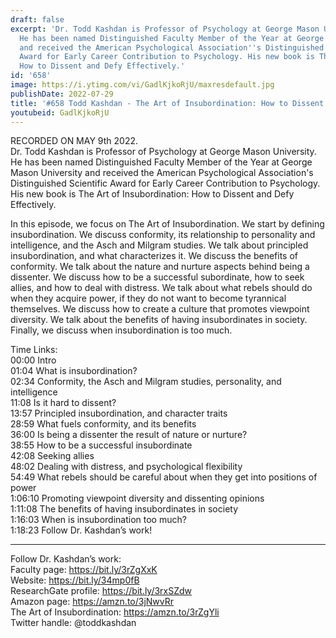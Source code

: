```yaml
---
draft: false
excerpt: 'Dr. Todd Kashdan is Professor of Psychology at George Mason University.
  He has been named Distinguished Faculty Member of the Year at George Mason University
  and received the American Psychological Association''s Distinguished Scientific
  Award for Early Career Contribution to Psychology. His new book is The Art of Insubordination:
  How to Dissent and Defy Effectively.'
id: '658'
image: https://i.ytimg.com/vi/GadlKjkoRjU/maxresdefault.jpg
publishDate: 2022-07-29
title: '#658 Todd Kashdan - The Art of Insubordination: How to Dissent and Defy Effectively'
youtubeid: GadlKjkoRjU
---
```

<div class="timelinks">

RECORDED ON MAY 9th 2022.  
Dr. Todd Kashdan is Professor of Psychology at George Mason University. He has been named Distinguished Faculty Member of the Year at George Mason University and received the American Psychological Association's Distinguished Scientific Award for Early Career Contribution to Psychology. His new book is The Art of Insubordination: How to Dissent and Defy Effectively.

In this episode, we focus on The Art of Insubordination. We start by defining insubordination. We discuss conformity, its relationship to personality and intelligence, and the Asch and Milgram studies. We talk about principled insubordination, and what characterizes it. We discuss the benefits of conformity. We talk about the nature and nurture aspects behind being a dissenter. We discuss how to be a successful subordinate, how to seek allies, and how to deal with distress. We talk about what rebels should do when they acquire power, if they do not want to become tyrannical themselves. We discuss how to create a culture that promotes viewpoint diversity. We talk about the benefits of having insubordinates in society. Finally, we discuss when insubordination is too much.

Time Links:  
<time>00:00</time> Intro  
<time>01:04</time> What is insubordination?  
<time>02:34</time> Conformity, the Asch and Milgram studies, personality, and intelligence  
<time>11:08</time> Is it hard to dissent?  
<time>13:57</time> Principled insubordination, and character traits  
<time>28:59</time> What fuels conformity, and its benefits  
<time>36:00</time> Is being a dissenter the result of nature or nurture?  
<time>38:55</time> How to be a successful insubordinate  
<time>42:08</time> Seeking allies  
<time>48:02</time> Dealing with distress, and psychological flexibility  
<time>54:49</time> What rebels should be careful about when they get into positions of power  
<time>1:06:10</time> Promoting viewpoint diversity and dissenting opinions  
<time>1:11:08</time> The benefits of having insubordinates in society  
<time>1:16:03</time> When is insubordination too much?  
<time>1:18:23</time> Follow Dr. Kashdan’s work!

---

Follow Dr. Kashdan’s work:  
Faculty page: https://bit.ly/3rZgXxK  
Website: https://bit.ly/34mp0fB  
ResearchGate profile: https://bit.ly/3rxSZdw  
Amazon page: https://amzn.to/3jNwvRr  
The Art of Insubordination: https://amzn.to/3rZgYli  
Twitter handle: @toddkashdan
</div>

